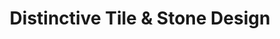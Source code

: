 ---
title: "Distinctive Tile & Stone Design"
url: /allentown/distinctive-tile-and-stone-design/
shop: tiles
---